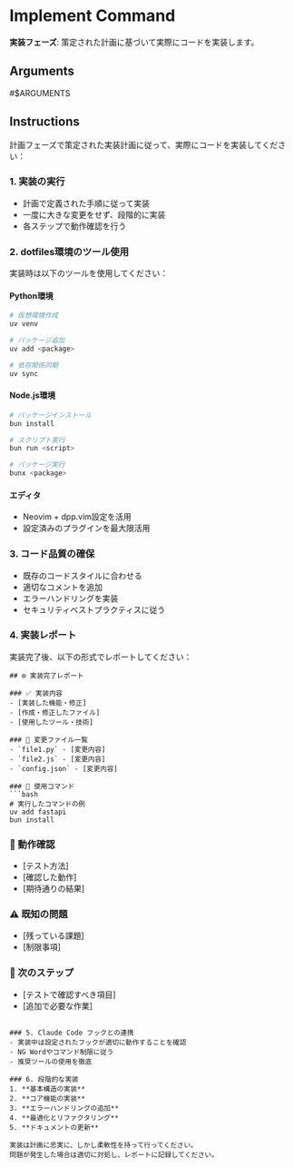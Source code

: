 # Implement Command

**実装フェーズ**: 策定された計画に基づいて実際にコードを実装します。

## Arguments

#$ARGUMENTS

## Instructions

計画フェーズで策定された実装計画に従って、実際にコードを実装してください：

### 1. 実装の実行

- 計画で定義された手順に従って実装
- 一度に大きな変更をせず、段階的に実装
- 各ステップで動作確認を行う

### 2. dotfiles環境のツール使用

実装時は以下のツールを使用してください：

#### Python環境

```bash
# 仮想環境作成
uv venv

# パッケージ追加
uv add <package>

# 依存関係同期
uv sync
```

#### Node.js環境

```bash
# パッケージインストール
bun install

# スクリプト実行
bun run <script>

# パッケージ実行
bunx <package>
```

#### エディタ

- Neovim + dpp.vim設定を活用
- 設定済みのプラグインを最大限活用

### 3. コード品質の確保

- 既存のコードスタイルに合わせる
- 適切なコメントを追加
- エラーハンドリングを実装
- セキュリティベストプラクティスに従う

### 4. 実装レポート

実装完了後、以下の形式でレポートしてください：

```
## ⚙️ 実装完了レポート

### ✅ 実装内容
- [実装した機能・修正]
- [作成・修正したファイル]
- [使用したツール・技術]

### 📁 変更ファイル一覧
- `file1.py` - [変更内容]
- `file2.js` - [変更内容]
- `config.json` - [変更内容]

### 🔧 使用コマンド
```bash
# 実行したコマンドの例
uv add fastapi
bun install
```

### 🎯 動作確認

- [テスト方法]
- [確認した動作]
- [期待通りの結果]

### ⚠️ 既知の問題

- [残っている課題]
- [制限事項]

### 📝 次のステップ

- [テストで確認すべき項目]
- [追加で必要な作業]

```

### 5. Claude Code フックとの連携
- 実装中は設定されたフックが適切に動作することを確認
- NG Wordやコマンド制限に従う
- 推奨ツールの使用を徹底

### 6. 段階的な実装
1. **基本構造の実装**
2. **コア機能の実装**
3. **エラーハンドリングの追加**
4. **最適化とリファクタリング**
5. **ドキュメントの更新**

実装は計画に忠実に、しかし柔軟性を持って行ってください。
問題が発生した場合は適切に対処し、レポートに記録してください。
